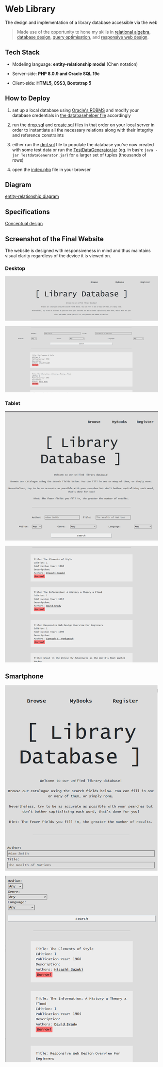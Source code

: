 # Web Library
The design and implementation of a library database accessible via the web

> Made use of the opportunity to hone my skills in [relational algebra](https://en.wikipedia.org/wiki/Relational_algebra), [database design](https://en.wikipedia.org/wiki/Database_design), [query optimisation](https://en.wikipedia.org/wiki/Query_optimization), and [responsive web design](https://en.wikipedia.org/wiki/Responsive_web_design).

## Tech Stack
* Modeling language: **entity-relationship model** (Chen notation)


* Server-side: **PHP 8.0.9 and Oracle SQL 19c**  


* Client-side: **HTML5, CSS3, Bootstrap 5**

## How to Deploy

1. set up a local database using [Oracle's RDBMS](https://www.oracle.com/database/technologies/appdev/sqldeveloper-landing.html) and modify your database credentials in [the databasehelper file](databasehelper.php) accordingly


2. run the [drop.sql](sources/drop.sql) and [create.sql](sources/create.sql) files in that order on your local server in order to instantiate all the necessary relations along with their integrity and reference constraints


3. either run the [dml.sql](sources/dml.sql) file to populate the database you've now created with some test data or run the [TestDataGenerator.jar](sources/TestDataGenerator.jar) (eg. in bash: `java -jar TestdataGenerator.jar`) for a larger set of tuples (thousands of rows)

4. open the [index.php](index.php) file in your browser


## Diagram

[entity-relationship diagram](ER-Diagram.pdf)

## Specifications

[Conceptual design](Specification.pdf)

## Screenshot of the Final Website

The website is designed with responsiveness in mind and thus maintains visual clarity regardless of the device it is viewed on.

### Desktop

![](Media/screenshot2.png)

![](Media/screenshot1.png)

### Tablet

![](Media/screenshot5.png)

![](Media/screenshot6.png)

## Smartphone

![](Media/screenshot3.png)

![](Media/screenshot4.png)
